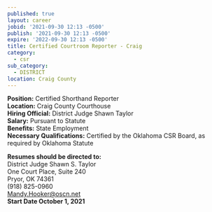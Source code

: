 ```yaml
---
published: true
layout: career
jobid: '2021-09-30 12:13 -0500'
publish: '2021-09-30 12:13 -0500'
expire: '2022-09-30 12:13 -0500'
title: Certified Courtroom Reporter - Craig
category:
  - csr
sub_category:
  - DISTRICT
location: Craig County
---
```

**Position:** Certified Shorthand Reporter  
**Location:** Craig County Courthouse  
**Hiring Official:** District Judge Shawn Taylor  
**Salary:** Pursuant to Statute  
**Benefits:** State Employment  
**Necessary Qualifications:** Certified by the Oklahoma CSR Board, as required by Oklahoma Statute

**Resumes should be directed to:**  
District Judge Shawn S. Taylor  
One Court Place, Suite 240  
Pryor, OK  74361  
(918) 825-0960  
[Mandy.Hooker@oscn.net](mailto:Mandy.Hooker@oscn.net)  
**Start Date October 1, 2021**

